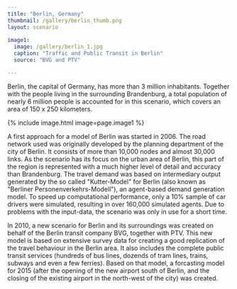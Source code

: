 ```yaml
---
title: "Berlin, Germany"
thumbnail: /gallery/berlin_thumb.png
layout: scenario
  
image1:
  image: /gallery/berlin_1.jpg
  caption: "Traffic and Public Transit in Berlin"
  source: "BVG and PTV"

---
```


Berlin, the capital of Germany, has more than 3 million inhabitants. Together with the people living in the surrounding Brandenburg, a total population of nearly 6 million people is accounted for in this scenario, which covers an area of 150 x 250 kilometers.

{% include image.html image=page.image1 %}

A first approach for a model of Berlin was started in 2006. The road network used was originally developed by the planning department of the city of Berlin. It consists of more than 10,000 nodes and almost 30,000 links. As the scenario has its focus on the urban area of Berlin, this part of the region is represented with a much higher level of detail and accuracy than Brandenburg. The travel demand was based on intermediary output generated by the so called "Kutter-Model" for Berlin (also known as "Berliner Personenverkehrs-Modell"), an agent-based demand generation model. To speed up computational performance, only a 10% sample of car drivers were simulated, resulting in over 160,000 simulated agents. Due to problems with the input-data, the scenario was only in use for a short time.

In 2010, a new scenario for Berlin and its surroundings was created on behalf of the Berlin transit company BVG, together with PTV. This new model is based on extensive survey data for creating a good replication of the travel behaviour in the Berlin area. It also includes the complete public transit services (hundreds of bus lines, dozends of tram lines, trains, subways and even a few ferries). Based on that model, a forcasting model for 2015 (after the opening of the new airport south of Berlin, and the closing of the existing airport in the north-west of the city) was created.
